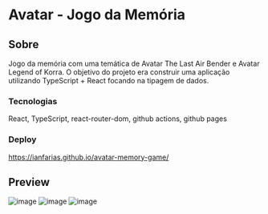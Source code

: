 # Avatar - Jogo da Memória

## Sobre

Jogo da memória com uma temática de Avatar The Last Air Bender e Avatar Legend of Korra.
O objetivo do projeto era construir uma aplicação utilizando TypeScript + React focando na tipagem de dados.

### Tecnologias
React, TypeScript, react-router-dom, github actions, github pages

### Deploy
https://ianfarias.github.io/avatar-memory-game/

## Preview

![image](https://user-images.githubusercontent.com/64112672/172922052-da0db134-26b1-4ee3-9fd0-89bbf7bb8456.png)
![image](https://user-images.githubusercontent.com/64112672/172923235-e1f0fa96-d1d1-4f00-a321-38a38a223e4c.png)
![image](https://user-images.githubusercontent.com/64112672/172922106-f50f004d-c6d9-4de0-8cce-e26169a6f1c7.png)






